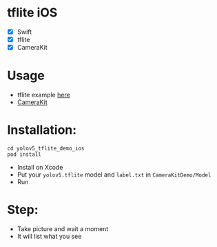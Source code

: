 # tflite iOS
- [x] Swift
- [x] tflite
- [x] CameraKit

# Usage
- tflite example [here](https://github.com/tensorflow/examples/tree/master/lite/examples/object_detection/ios)
- [CameraKit](https://github.com/CameraKit/camerakit-ios)

# Installation:
```shell
cd yolov5_tflite_demo_ios
pod install
```  
- Install on Xcode
- Put your `yolov5.tflite` model and `label.txt` in `CameraKitDemo/Model` 
- Run  

# Step:
- Take picture and wait a moment  
- It will list what you see